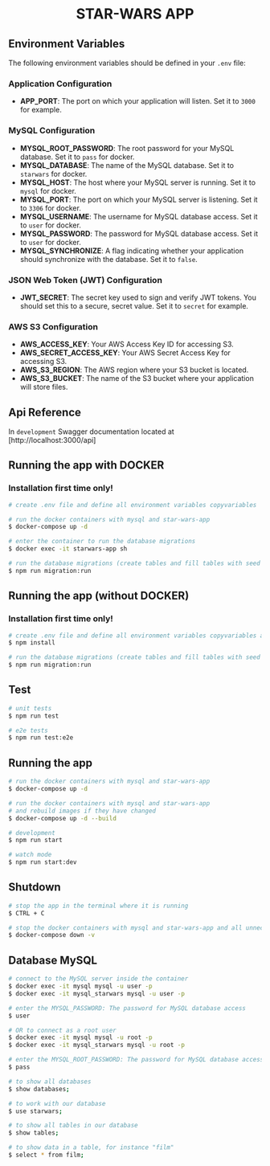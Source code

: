 # <div align="center">STAR-WARS APP</div>

## Environment Variables

The following environment variables should be defined in your `.env` file:

### Application Configuration
- **APP_PORT**: The port on which your application will listen. Set it to `3000` for example.

### MySQL Configuration
- **MYSQL_ROOT_PASSWORD**: The root password for your MySQL database. Set it to `pass` for docker.
- **MYSQL_DATABASE**: The name of the MySQL database. Set it to `starwars` for docker.
- **MYSQL_HOST**: The host where your MySQL server is running. Set it to `mysql` for docker.
- **MYSQL_PORT**: The port on which your MySQL server is listening. Set it to `3306` for docker.
- **MYSQL_USERNAME**: The username for MySQL database access. Set it to `user` for docker.
- **MYSQL_PASSWORD**: The password for MySQL database access. Set it to `user` for docker.
- **MYSQL_SYNCHRONIZE**: A flag indicating whether your application should synchronize with the database. Set it to `false`.

### JSON Web Token (JWT) Configuration
- **JWT_SECRET**: The secret key used to sign and verify JWT tokens. You should set this to a secure, secret value. Set it to `secret` for example.

### AWS S3 Configuration
- **AWS_ACCESS_KEY**: Your AWS Access Key ID for accessing S3.
- **AWS_SECRET_ACCESS_KEY**: Your AWS Secret Access Key for accessing S3.
- **AWS_S3_REGION**: The AWS region where your S3 bucket is located.
- **AWS_S3_BUCKET**: The name of the S3 bucket where your application will store files.

## Api Reference
In `development` Swagger documentation located at [http://localhost:3000/api]

## Running the app with DOCKER
### Installation first time only!

```bash
# create .env file and define all environment variables copyvariables

# run the docker containers with mysql and star-wars-app
$ docker-compose up -d

# enter the container to run the database migrations
$ docker exec -it starwars-app sh

# run the database migrations (create tables and fill tables with seed data)
$ npm run migration:run

```

## Running the app (without DOCKER)
### Installation first time only!
```bash
# create .env file and define all environment variables copyvariables and install the dependencies
$ npm install

# run the database migrations (create tables and fill tables with seed data)
$ npm run migration:run

```

## Test

```bash
# unit tests
$ npm run test

# e2e tests
$ npm run test:e2e

```


## Running the app

```bash
# run the docker containers with mysql and star-wars-app
$ docker-compose up -d

# run the docker containers with mysql and star-wars-app
# and rebuild images if they have changed
$ docker-compose up -d --build

# development
$ npm run start

# watch mode
$ npm run start:dev
```


## Shutdown

```bash
# stop the app in the terminal where it is running
$ CTRL + C

# stop the docker containers with mysql and star-wars-app and all unnecessary volumes
$ docker-compose down -v
```


## Database MySQL
```bash
# connect to the MySQL server inside the container
$ docker exec -it mysql mysql -u user -p
$ docker exec -it mysql_starwars mysql -u user -p

# enter the MYSQL_PASSWORD: The password for MySQL database access
$ user

# OR to connect as a root user
$ docker exec -it mysql mysql -u root -p
$ docker exec -it mysql_starwars mysql -u root -p

# enter the MYSQL_ROOT_PASSWORD: The password for MySQL database access as root
$ pass

# to show all databases
$ show databases;

# to work with our database
$ use starwars;

# to show all tables in our database
$ show tables;

# to show data in a table, for instance "film"
$ select * from film;
```
